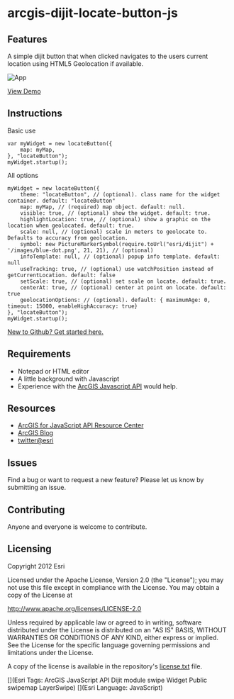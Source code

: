 # arcgis-dijit-locate-button-js

## Features
A simple dijit button that when clicked navigates to the users current location using HTML5 Geolocation if available.

![App](https://raw.github.com/driskull/arcgis-dijit-locate-button-js/master/images/demo.png)

[View Demo](http://driskull.github.com/arcgis-dijit-locate-button-js/)

## Instructions

Basic use

    var myWidget = new locateButton({
        map: myMap,
    }, "locateButton");
    myWidget.startup();
    
All options
    
    myWidget = new locateButton({
        theme: "locateButton", // (optional). class name for the widget container. default: "locateButton"
        map: myMap, // (required) map object. default: null.
        visible: true, // (optional) show the widget. default: true.
        highlightLocation: true, // (optional) show a graphic on the location when geolocated. default: true.
        scale: null, // (optional) scale in meters to geolocate to. Defaults to accuracy from geolocation.
        symbol: new PictureMarkerSymbol(require.toUrl("esri/dijit") + '/images/blue-dot.png', 21, 21), // (optional)
        infoTemplate: null, // (optional) popup info template. default: null
        useTracking: true, // (optional) use watchPosition instead of getCurrentLocation. default: false
        setScale: true, // (optional) set scale on locate. default: true.
        centerAt: true, // (optional) center at point on locate. default: true
        geolocationOptions: // (optional). default: { maximumAge: 0, timeout: 15000, enableHighAccuracy: true}
    }, "locateButton");
    myWidget.startup();     


 [New to Github? Get started here.](https://github.com/)

## Requirements

* Notepad or HTML editor
* A little background with Javascript
* Experience with the [ArcGIS Javascript API](http://www.esri.com/) would help.

## Resources

* [ArcGIS for JavaScript API Resource Center](http://help.arcgis.com/en/webapi/javascript/arcgis/index.html)
* [ArcGIS Blog](http://blogs.esri.com/esri/arcgis/)
* [twitter@esri](http://twitter.com/esri)

## Issues

Find a bug or want to request a new feature?  Please let us know by submitting an issue.

## Contributing

Anyone and everyone is welcome to contribute.

## Licensing
Copyright 2012 Esri

Licensed under the Apache License, Version 2.0 (the "License");
you may not use this file except in compliance with the License.
You may obtain a copy of the License at

   http://www.apache.org/licenses/LICENSE-2.0

Unless required by applicable law or agreed to in writing, software
distributed under the License is distributed on an "AS IS" BASIS,
WITHOUT WARRANTIES OR CONDITIONS OF ANY KIND, either express or implied.
See the License for the specific language governing permissions and
limitations under the License.

A copy of the license is available in the repository's [license.txt](https://raw.github.com/Esri/arcgis-dijit-locate-button-js/master/license.txt) file.

[](Esri Tags: ArcGIS JavaScript API Dijit module swipe Widget Public swipemap LayerSwipe)
[](Esri Language: JavaScript)
